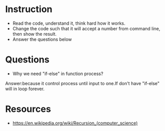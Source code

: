﻿# Instruction
* Read the code, understand it, think hard how it works.
* Change the code such that it will accept a number from command line, then show the result.
* Answer the questions below

# Questions
* Why we need "if-else" in function process?

Answer:because it control process until input to one.If don't have "if-else" will in loop forever.


# Resources
* https://en.wikipedia.org/wiki/Recursion_(computer_science)